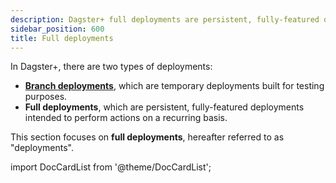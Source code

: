 ```yaml
---
description: Dagster+ full deployments are persistent, fully-featured deployments intended to perform actions on a recurring basis.
sidebar_position: 600
title: Full deployments
---
```


In Dagster+, there are two types of deployments:

- [**Branch deployments**](/deployment/dagster-plus/ci-cd/branch-deployments), which are temporary deployments built for testing purposes.
- **Full deployments**, which are persistent, fully-featured deployments intended to perform actions on a recurring basis.

This section focuses on **full deployments**, hereafter referred to as "deployments".

import DocCardList from '@theme/DocCardList';

<DocCardList />
